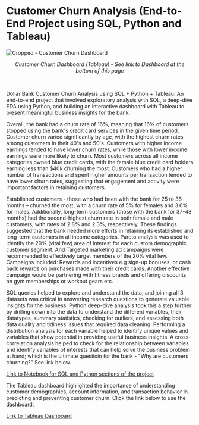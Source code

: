# Customer Churn Analysis (End-to-End Project using SQL, Python and Tableau)

![Cropped - Customer Churn Dashboard](https://user-images.githubusercontent.com/24312721/224085369-e520eb0f-3e8e-4168-9993-53af01f0ea90.png)

<p align="center">
<em> Customer Churn Dashboard (Tableau) - See link to Dashboard at the bottom of this page </em> 
  </p>
  
  <br>
  
Dollar Bank Customer Churn Analysis using SQL + Python + Tableau:  An end-to-end project that involved exploratory analysis with SQL, a deep-dive EDA using Python, and building an interactive dashboard with Tableau to present meaningful business insights for the bank. 

Overall, the bank had a churn rate of 16%, meaning that 16% of customers stopped using the bank's credit card services in the given time period. Customer churn varied significantly by age, with the highest churn rates among customers in their 40's and 50's.
Customers with higher income earnings tended to have lower churn rates, while those with lower income earnings were more likely to churn. Most customers across all income categories owned blue credit cards, with the female blue credit card holders earning less than $40k churning the most. Customers who had a higher number of transactions and spent higher amounts per transaction tended to have lower churn rates, suggesting that engagement and activity were important factors in retaining customers.

Established customers - those who had been with the bank for 25 to 36 months – churned the most, with a churn rate of 5% for females and 3.6% for males. Additionally, long-term customers (those with the bank for 37-48 months) had the second-highest churn rate in both female and male customers, with rates of 2.8% and 2.3%, respectively. These findings suggested that the bank needed more efforts in retaining its established and long-term customers in all income categories. Pareto analysis was used to identify the 20% (vital few) area of interest for each custom demographic customer segment. And Targeted marketing ad campaigns were recommended to effectively target members of the 20% vital few. Campaigns included: Rewards and incentives e.g sign-up bonuses, or cash back rewards on purchases made with their credit cards. Another effective campaign would be partnering with fitness brands and offering discounts on gym memberships or workout gears etc.


SQL queries helped to explore and understand the data, and joining all 3 datasets was critical in answering research questions to generate valuable insights for the business. Python deep-dive analysis took this a step further by drilling down into the data to understand the different variables, their datatypes, summary statistics, checking for outliers, and assessing both data quality and tidiness issues that required data cleaning. Performing a distribution analysis for each variable helped to identify unique values and variables that show potential in providing useful business insights. A cross-correlation analysis helped to check for the relationship between variables and identify variables of interests that can help solve the business problem at hand; which is the ultimate questioin for the bank - "Why are customers churning?" See link below.

[Link to Notebook for SQL and Python sections of the project](https://github.com/nsikan-udoma/customer-churn-analysis/blob/main/Analyzing%20Customer%20Churn%20of%20a%20Bank's%20Credit%20Card%20Service.ipynb)


The Tableau dashboard highlighted the importance of understanding customer demographics, account information, and transaction behavior in predicting and preventing customer churn. Click the link below to use the dashboard.

[Link to Tableau Dashboard](https://public.tableau.com/app/profile/nsikan.udoma/viz/DollarBankCustomerChurnDashboard/CustomerChurnDashboard)
